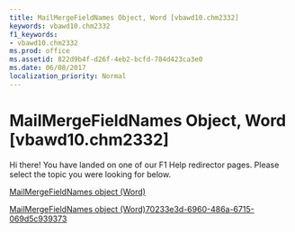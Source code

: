 ```yaml
---
title: MailMergeFieldNames Object, Word [vbawd10.chm2332]
keywords: vbawd10.chm2332
f1_keywords:
- vbawd10.chm2332
ms.prod: office
ms.assetid: 822d9b4f-d26f-4eb2-bcfd-784d423ca3e0
ms.date: 06/08/2017
localization_priority: Normal
---
```



# MailMergeFieldNames Object, Word [vbawd10.chm2332]

Hi there! You have landed on one of our F1 Help redirector pages. Please select the topic you were looking for below.

[MailMergeFieldNames object (Word)](http://msdn.microsoft.com/library/5a3752da-63b2-f0f9-7456-01a31bac5f62%28Office.15%29.aspx)

[MailMergeFieldNames object (Word)70233e3d-6960-486a-6715-069d5c939373](http://msdn.microsoft.com/library/70233e3d-6960-486a-6715-069d5c939373%28Office.15%29.aspx)


